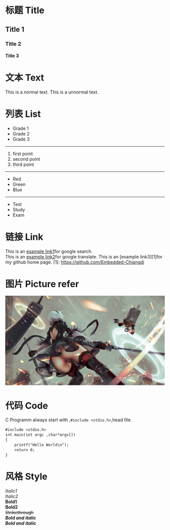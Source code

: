 # 标题 Title
## Title 1
### Title 2
#### Title 3
# 文本 Text
This is a normal text.
    This is a unnormal text.
# 列表 List
* Grade 1
* Grade 2
* Grade 3
***
1. first point
2. second point
3. third point
***
- Red
- Green
- Blue
---
+ Test
+ Study
+ Exam
# 链接 Link
This is an [example link1](https://www.google.com/)for google search.  
This is an [example link2](https://translate.google.cn/ "An title for google translate")for google translate.
This is an [example link3][1]for my github home page.
[1]: https://github.com/Embedded-Chiangdi
# 图片 Picture refer
![](/Note_Markdown/633309.jpg "Nier Auto")
# 代码 Code
C Programm always start with ,`#include <stdio.h>`,head file.
```
#include <stdio.h>
int main(int argc ,char*argv[])
{
    printf("Hello World\n");
    return 0;
}
```
# 风格 Style
*Italic1*   
_Italic2_   
**Bold1**   
__Bold2__   
~~Strikethrough~~   
***Bold and italic***   
___Bold and italic___   




